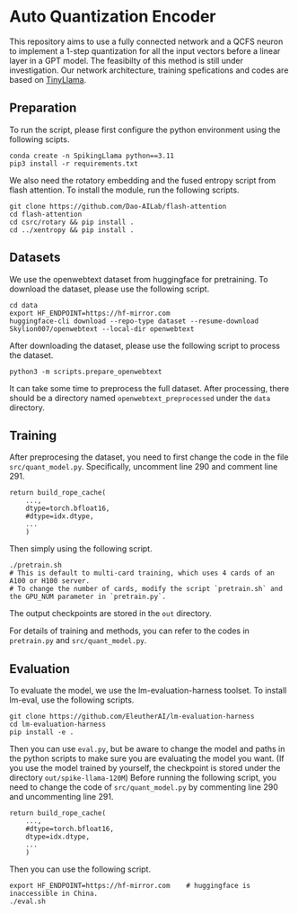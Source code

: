 # Auto Quantization Encoder
This repository aims to use a fully connected network and a QCFS neuron to implement a 1-step quantization for all the input vectors before a linear layer in a GPT model. The feasibilty of this method is still under investigation. Our network architecture, training spefications and codes are based on [TinyLlama](https://github.com/jzhang38/TinyLlama).

## Preparation
To run the script, please first configure the python environment using the following scipts.

	conda create -n SpikingLlama python==3.11
	pip3 install -r requirements.txt

We also need the rotatory embedding and the fused entropy script from flash attention. To install the module, run the following scripts.

	git clone https://github.com/Dao-AILab/flash-attention
	cd flash-attention
	cd csrc/rotary && pip install .
	cd ../xentropy && pip install .

## Datasets
We use the openwebtext dataset from huggingface for pretraining. To download the dataset, please use the following script.

	cd data
	export HF_ENDPOINT=https://hf-mirror.com
	huggingface-cli download --repo-type dataset --resume-download Skylion007/openwebtext --local-dir openwebtext

After downloading the dataset, please use the following script to process the dataset.

	python3 -m scripts.prepare_openwebtext

It can take some time to preprocess the full dataset. After processing, there should be a directory named `openwebtext_preprocessed` under the `data` directory.

## Training
After preprocesing the dataset, you need to first change the code in the file `src/quant_model.py`. Specifically, uncomment line 290 and comment line 291.

	return build_rope_cache(
		...,
		dtype=torch.bfloat16,
		#dtype=idx.dtype,
		...
		)

Then simply using the following script.

	./pretrain.sh
	# This is default to multi-card training, which uses 4 cards of an A100 or H100 server.
	# To change the number of cards, modify the script `pretrain.sh` and the GPU_NUM parameter in `pretrain.py`.

The output checkpoints are stored in the `out` directory. 

For details of training and methods, you can refer to the codes in `pretrain.py` and `src/quant_model.py`.

## Evaluation
To evaluate the model, we use the lm-evaluation-harness toolset. To install lm-eval, use the following scripts.

	git clone https://github.com/EleutherAI/lm-evaluation-harness
	cd lm-evaluation-harness
	pip install -e .

Then you can use `eval.py`, but be aware to change the model and paths in the python scripts to make sure you are evaluating the model you want. (If you use the model trained by yourself, the checkpoint is stored under the directory `out/spike-llama-120M`) Before running the following script, you need to change the code of `src/quant_model.py` by commenting line 290 and uncommenting line 291.

	return build_rope_cache(
		...,
		#dtype=torch.bfloat16,
		dtype=idx.dtype,
		...
		)

Then you can use the following script.

	export HF_ENDPOINT=https://hf-mirror.com    # huggingface is inaccessible in China.
	./eval.sh


